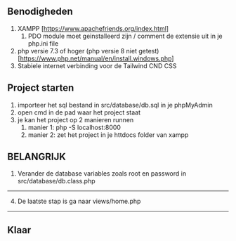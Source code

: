 ## Benodigheden
1. XAMPP [https://www.apachefriends.org/index.html]
    1. PDO module moet geinstalleerd zijn / comment de extensie uit in je php.ini file 
2. php versie 7.3 of hoger (php versie 8 niet getest) [https://www.php.net/manual/en/install.windows.php]
3. Stabiele internet verbinding voor de Tailwind CND CSS

## Project starten
1. importeer het sql bestand in src/database/db.sql in je phpMyAdmin
2. open cmd in de pad waar het project staat
3. je kan het project op 2 manieren runnen
    1. manier 1: php -S localhost:8000
    2. manier 2: zet het project in je httdocs folder van xampp


## BELANGRIJK

1. Verander de database variables zoals root en password in src/database/db.class.php
-----------------------------------------------
4. De laatste stap is ga naar views/home.php
------------------------------------------------


## Klaar

